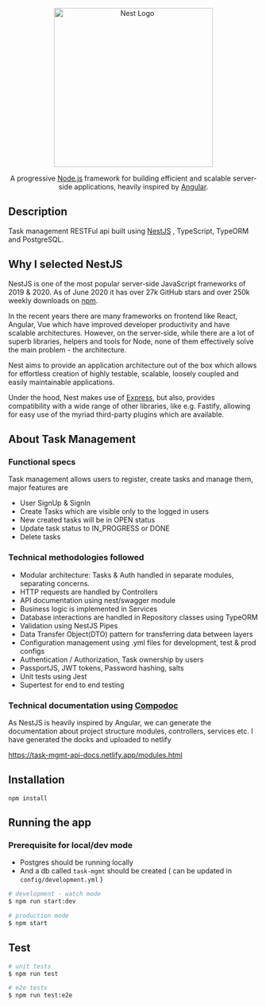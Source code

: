 <p align="center">
  <a href="http://nestjs.com/" target="blank"><img src="https://nestjs.com/img/logo_text.svg" width="320" alt="Nest Logo" /></a>
</p>

  <p align="center">A progressive <a href="http://nodejs.org" target="blank">Node.js</a> framework for building efficient and scalable server-side applications, heavily inspired by <a href="https://angular.io" target="blank">Angular</a>.</p>

## Description

Task management RESTFul api built using [NestJS](https://github.com/nestjs/nest) , TypeScript, TypeORM and PostgreSQL.

## Why I selected NestJS

NestJS is one of the most popular server-side JavaScript frameworks of 2019 & 2020. As of June 2020 it has over 27k GitHub stars and over 250k weekly downloads on [npm](https://www.npmjs.com/package/@nestjs/core).

In the recent years there are many frameworks on frontend like React, Angular, Vue which have improved developer productivity and have scalable architectures. However, on the server-side, while there are a lot of superb libraries, helpers and tools for Node, none of them effectively solve the main problem - the architecture.

Nest aims to provide an application architecture out of the box which allows for effortless creation of highly testable, scalable, loosely coupled and easily maintainable applications.

Under the hood, Nest makes use of [Express](https://expressjs.com/), but also, provides compatibility with a wide range of other libraries, like e.g. Fastify, allowing for easy use of the myriad third-party plugins which are available.

## About Task Management

### Functional specs

Task management allows users to register, create tasks and manage them, major features are

- User SignUp & SignIn
- Create Tasks which are visible only to the logged in users
- New created tasks will be in OPEN status
- Update task status to IN_PROGRESS or DONE
- Delete tasks

### Technical methodologies followed

- Modular architecture: Tasks & Auth handled in separate modules, separating concerns.
- HTTP requests are handled by Controllers
- API documentation using nest/swagger module
- Business logic is implemented in Services
- Database interactions are handled in Repository classes using TypeORM
- Validation using NestJS Pipes
- Data Transfer Object(DTO) pattern for transferring data between layers
- Configuration management using .yml files for development, test & prod configs
- Authentication / Authorization, Task ownership by users
- PassportJS, JWT tokens, Password hashing, salts
- Unit tests using Jest
- Supertest for end to end testing

### Technical documentation using [Compodoc](https://compodoc.app)

As NestJS is heavily inspired by Angular, we can generate the documentation about project structure modules, controllers, services etc. I have generated the docks and uploaded to netlify

https://task-mgmt-api-docs.netlify.app/modules.html

## Installation

```
npm install
```

## Running the app

### Prerequisite for local/dev mode

- Postgres should be running locally
- And a db called `task-mgmt` should be created ( can be updated in `config/development.yml` )

```bash
# development - watch mode
$ npm run start:dev

# production mode
$ npm start
```

## Test

```bash
# unit tests
$ npm run test

# e2e tests
$ npm run test:e2e

```
